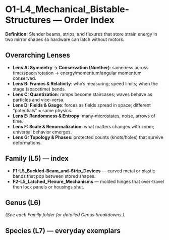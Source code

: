 # O1-L4_Mechanical_Bistable-Structures — Order Index
**Definition:** Slender beams, strips, and flexures that store strain energy in two mirror shapes so hardware can latch without motors.

## Overarching Lenses

- **Lens A: Symmetry -> Conservation (Noether)**: sameness across time/space/rotation → energy/momentum/angular momentum conserved.
- **Lens B: Frames & Relativity**: who’s measuring; speed limits; when the stage (spacetime) bends.
- **Lens C: Quantization**: ramps become staircases; waves behave as particles and vice-versa.
- **Lens D: Fields & Gauge**: forces as fields spread in space; different “potentials” = same physics.
- **Lens E: Randomness & Entropy**: many-microstates, noise, arrows of time.
- **Lens F: Scale & Renormalization**: what matters changes with zoom; universal behavior emerges.
- **Lens G: Topology & Phases**: protected counts (knots/holes) that survive deformations.

## Family (L5) — index
- **F1-L5_Buckled-Beam_and-Strip_Devices** — curved metal or plastic bands that pop between stored shapes.
- **F2-L5_Latched_Flexure_Mechanisms** — molded hinges that over-travel then lock panels or housings shut.

## Genus (L6)
_(See each Family folder for detailed Genus breakdowns.)_

## Species (L7) — everyday exemplars
